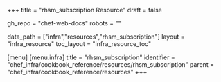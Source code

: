 +++
title = "rhsm_subscription Resource"
draft = false

gh_repo = "chef-web-docs"
robots = ""

data_path = ["infra","resources","rhsm_subscription"]
layout = "infra_resource"
toc_layout = "infra_resource_toc"


[menu]
  [menu.infra]
    title = "rhsm_subscription"
    identifier = "chef_infra/cookbook_reference/resources/rhsm_subscription"
    parent = "chef_infra/cookbook_reference/resources"
+++

<!-- The contents of this page are automatically generated from the rhsm_subscription.yaml file in the data directory. -->
<!-- To suggest a change, edit the https://github.com/chef/chef/blob/master/lib/chef/resource/rhsm_subscription.rb file
      and submit a pull request to the https://github.com/chef/chef repository. -->
